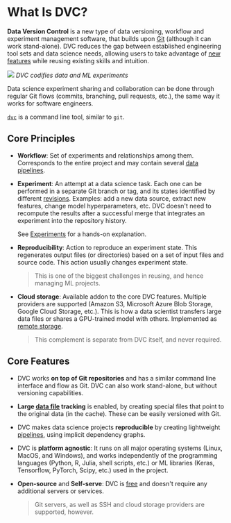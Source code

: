 # What Is DVC?

**Data Version Control** is a new type of data versioning, workflow and
experiment management software, that builds upon [Git](https://git-scm.com/)
(although it can work stand-alone). DVC reduces the gap between established
engineering tool sets and data science needs, allowing users to take advantage
of [new features](#core-features) while reusing existing skills and intuition.

![](/img/reproducibility.png) _DVC codifies data and ML experiments_

Data science experiment sharing and collaboration can be done through regular
Git flows (commits, branching, pull requests, etc.), the same way it works for
software engineers.

[`dvc`](/doc/command-reference) is a command line tool, similar to `git`.

## Core Principles

- **Workflow**: Set of experiments and relationships among them. Corresponds to
  the entire <abbr>project</abbr> and may contain several
  [data pipelines](/doc/user-guide/basic-concepts#data-pipelines).

- **Experiment**: An attempt at a data science task. Each one can be performed
  in a separate Git branch or tag, and its states identified by different
  [revisions](https://git-scm.com/docs/revisions). Examples: add a new data
  source, extract new features, change model hyperparameters, etc. DVC doesn't
  need to recompute the results after a successful merge that integrates an
  experiment into the <abbr>repository</abbr> history.

  See [Experiments](/doc/start/experiments) for a hands-on explanation.

- **Reproducibility**: Action to reproduce an experiment state. This regenerates
  output files (or directories) based on a set of input files and source code.
  This action usually changes experiment state.

  > This is one of the biggest challenges in reusing, and hence managing ML
  > projects.

- **Cloud storage**: Available addon to the core DVC features. Multiple
  providers are supported (Amazon S3, Microsoft Azure Blob Storage, Google Cloud
  Storage, etc.). This is how a data scientist transfers large data files or
  shares a GPU-trained model with others. Implemented as
  [remote storage](/doc/command-reference/remote).

  > This complement is separate from DVC itself, and never required.

## Core Features

- DVC works **on top of Git repositories** and has a similar command line
  interface and flow as Git. DVC can also work stand-alone, but without
  versioning capabilities.

- **Large [data file](/doc/user-guide/basic-concepts#data-files) tracking** is
  enabled, by creating special files that point to the original data (in the
  <abbr>cache</abbr>). These can be easily versioned with Git.

- DVC makes data science projects **reproducible** by creating lightweight
  [pipelines](/doc/user-guide/basic-concepts#data-pipelines), using implicit
  dependency graphs.

- DVC is **platform agnostic**: It runs on all major operating systems (Linux,
  MacOS, and Windows), and works independently of the programming languages
  (Python, R, Julia, shell scripts, etc.) or ML libraries (Keras, Tensorflow,
  PyTorch, Scipy, etc.) used in the <abbr>project</abbr>.

- **Open-source** and **Self-serve**: DVC is
  [free](https://github.com/iterative/dvc/blob/master/LICENSE) and doesn't
  require any additional servers or services.

  > Git servers, as well as SSH and cloud storage providers are supported,
  > however.
